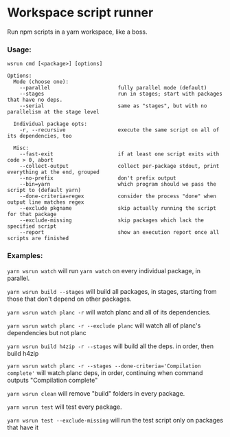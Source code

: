 # Workspace script runner

Run npm scripts in a yarn workspace, like a boss.

### Usage:

```
wsrun cmd [<package>] [options]

Options:
  Mode (choose one):
    --parallel                      fully parallel mode (default)
    --stages                        run in stages; start with packages that have no deps.
    --serial                        same as "stages", but with no parallelism at the stage level

  Individual package opts:
    -r, --recursive                 execute the same script on all of its dependencies, too

  Misc:
    --fast-exit                     if at least one script exits with code > 0, abort
    --collect-output                collect per-package stdout, print everything at the end, grouped
    --no-prefix                     don't prefix output
    --bin=yarn                      which program should we pass the script to (default yarn)
    --done-criteria=regex           consider the process "done" when output line matches regex
    --exclude pkgname               skip actually running the script for that package
    --exclude-missing               skip packages which lack the specified script
    --report                        show an execution report once all scripts are finished
```

### Examples:

`yarn wsrun watch` will run `yarn watch` on every individual package, in parallel.

`yarn wsrun build --stages` will build all packages, in stages, starting from those that don't
depend on other packages.

`yarn wsrun watch planc -r` will watch planc and all of its dependencies.

`yarn wsrun watch planc -r --exclude planc` will watch all of planc's dependencies but not planc

`yarn wsrun build h4zip -r --stages` will build all the deps. in order, then build h4zip

`yarn wsrun watch planc -r --stages --done-criteria='Compilation complete'` will watch planc deps,
in order, continuing when command outputs "Compilation complete"

`yarn wsrun clean` will remove "build" folders in every package.

`yarn wsrun test` will test every package.

`yarn wsrun test --exclude-missing` will run the test script only on packages that have it
